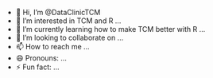 - 👋 Hi, I’m @DataClinicTCM
- 👀 I’m interested in TCM and R ...
- 🌱 I’m currently learning how to make TCM better with R ...
- 💞️ I’m looking to collaborate on ...
- 📫 How to reach me ...
- 😄 Pronouns: ...
- ⚡ Fun fact: ...

<!---
DataClinicTCM/DataClinicTCM is a ✨ special ✨ repository because its `README.md` (this file) appears on your GitHub profile.
You can click the Preview link to take a look at your changes.
--->
